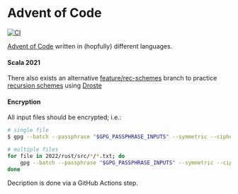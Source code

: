 # Advent of Code
[![CI](https://github.com/pomadchin/advent-of-code/actions/workflows/ci.yml/badge.svg)](https://github.com/pomadchin/advent-of-code/actions/workflows/ci.yml)

[Advent of Code](https://adventofcode.com/) written in (hopfully) different languages.

#### Scala 2021

There also exists an alternative [feature/rec-schemes](https://github.com/pomadchin/advent-of-code/tree/feature/rec-schemes) branch to practice [recursion schemes](https://github.com/passy/awesome-recursion-schemes) using [Droste](https://github.com/higherkindness/droste)

#### Encryption

All input files should be encrypted; i.e.:

```bash
# single file
$ gpg --batch --passphrase "$GPG_PASSPHRASE_INPUTS" --symmetric --cipher-algo AES256 file.txt

# multiple files
for file in 2022/rust/src/*/*.txt; do
    gpg --batch --passphrase "$GPG_PASSPHRASE_INPUTS" --symmetric --cipher-algo AES256 "$file"
done
```

Decription is done via a GitHub Actions step.
